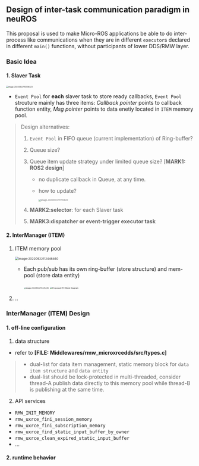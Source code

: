 ## Design of inter-task communication paradigm in neuROS
This proposal is used to make Micro-ROS applications be able to do inter-process like communications when they are in different `executor`s declared in different `main()` functions, without participants of lower DDS/RMW layer.

### Basic Idea

#### 1. Slaver Task

<img src="/Users/liusongran/Library/Application Support/typora-user-images/image-20220922110338323.png" alt="image-20220922110338323" style="zoom:35%;" />

- `Event Pool` for **each** slaver task to store ready callbacks, `Event Pool` strcuture mainly has three items: *Callback pointer* points to callback function entity, *Msg pointer* points to data enetiy located in `ITEM` memory pool.

> Design alternatives:
>
> 1. `Event Pool` in FIFO queue (current implementation) of Ring-buffer?
>
> 2. Queue size?
>
> 3. Queue item update strategy under limited queue size? [**MARK1: ROS2 design**]
>
>    - no duplicate callback in Queue, at any time.
>
>    - how to update?
>
>      <img src="/Users/liusongran/Library/Application Support/typora-user-images/image-20220922111712620.png" alt="image-20220922111712620" style="zoom:40%;" />
>
> 4. **MARK2:selector**: for each Slaver task
>
> 5. **MARK3:dispatcher or event-trigger executor task**

#### 2. InterManager (ITEM)

1. ITEM memory pool

   <img src="/Users/liusongran/Library/Application Support/typora-user-images/image-20220922112446460.png" alt="image-20220922112446460" style="zoom:57%;" />

   - Each pub/sub has its own ring-buffer (store structure) and mem-pool (store data entity)

     <img src="/Users/liusongran/Library/Application Support/typora-user-images/image-20220922113225245.png" alt="image-20220922113225245" style="zoom:33%;" />

     <img src="https://design.ros2.org/img/intraprocess_communication/new_ipc.png" alt="Proposed IPC Block Diagram" style="zoom: 37%;" />

   

2. ..

### InterManager (ITEM) Design

#### 1. off-line configuration
1. data structure
- refer to **[FILE: Middlewares/rmw_microxrcedds/src/types.c]**
> - dual-list for data item management, static memory block for `data item structure` and `data entity`
> - dual-list should be lock-protected in multi-threaded, consider thread-A publish data directly to this memory pool while thread-B is publishing at the same time.

2. API services
- `RMW_INIT_MEMORY`
- `rmw_uxrce_fini_session_memory`
- `rmw_uxrce_fini_subscription_memory`
- `rmw_uxrce_find_static_input_buffer_by_owner`
- `rmw_uxrce_clean_expired_static_input_buffer`
- ...
#### 2. runtime behavior